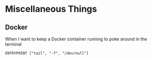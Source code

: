 # Miscellaneous Things

## Docker

When I want to keep a Docker container running to poke around in the terminal

```
ENTRYPOINT ["tail", "-f", "/dev/null"]
```
